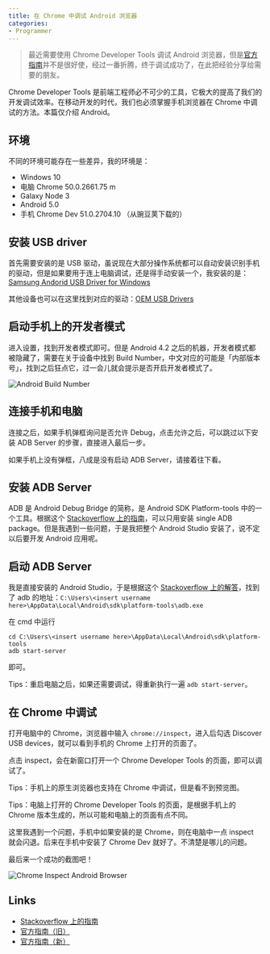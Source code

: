 ```yaml
---
title: 在 Chrome 中调试 Android 浏览器
categories:
- Programmer
---
```


> 最近需要使用 Chrome Developer Tools 调试 Android 浏览器，但是[官方指南][remote-debugging]并不是很好使，经过一番折腾，终于调试成功了，在此把经验分享给需要的朋友。

Chrome Developer Tools 是前端工程师必不可少的工具，它极大的提高了我们的开发调试效率。在移动开发的时代，我们也必须掌握手机浏览器在 Chrome 中调试的方法。本篇仅介绍 Android。

## 环境

不同的环境可能存在一些差异，我的环境是：

- Windows 10
- 电脑 Chrome 50.0.2661.75 m
- Galaxy Node 3
- Android 5.0
- 手机 Chrome Dev 51.0.2704.10 （从豌豆荚下载的）

## 安装 USB driver

首先需要安装的是 USB 驱动，虽说现在大部分操作系统都可以自动安装识别手机的驱动，但是如果要用于连上电脑调试，还是得手动安装一个，我安装的是：[Samsung Andorid USB Driver for Windows](http://developer.samsung.com/android/tools-sdks/Samsung-Andorid-USB-Driver-for-Windows)

其他设备也可以在这里找到对应的驱动：[OEM USB Drivers](https://developer.android.com/tools/extras/oem-usb.html)

## 启动手机上的开发者模式

进入设置，找到开发者模式即可。但是 Android 4.2 之后的机器，开发者模式都被隐藏了，需要在关于设备中找到 Build Number，中文对应的可能是「内部版本号」，找到之后狂点它，过一会儿就会提示是否开启开发者模式了。

![Android Build Number](http://7xthy2.com1.z0.glb.clouddn.com/blog/2016-04-28-android-build-number.png)

## 连接手机和电脑

连接之后，如果手机弹框询问是否允许 Debug，点击允许之后，可以跳过以下安装 ADB Server 的步骤，直接进入最后一步。

如果手机上没有弹框，八成是没有启动 ADB Server，请接着往下看。

## 安装 ADB Server

ADB 是 Android Debug Bridge 的简称，是 Android SDK Platform-tools 中的一个工具。根据这个 [Stackoverflow 上的指南][Stackoverflow]，可以只用安装 single ADB package。但是我遇到一些问题，于是我把整个 Android Studio 安装了，说不定以后要开发 Android 应用呢。

## 启动 ADB Server

我是直接安装的 Android Studio，于是根据这个 [Stackoverflow 上的解答](http://stackoverflow.com/questions/30812493/adb-exe-not-found-after-installing-android-studio)，找到了 adb 的地址：`C:\Users\<insert username here>\AppData\Local\Android\sdk\platform-tools\adb.exe`

在 cmd 中运行

```shell
cd C:\Users\<insert username here>\AppData\Local\Android\sdk\platform-tools
adb start-server
```

即可。

Tips：重启电脑之后，如果还需要调试，得重新执行一遍 `adb start-server`。

## 在 Chrome 中调试

打开电脑中的 Chrome，浏览器中输入 `chrome://inspect`，进入后勾选 Discover USB devices，就可以看到手机的 Chrome 上打开的页面了。

点击 inspect，会在新窗口打开一个 Chrome Developer Tools 的页面，即可以调试了。

Tips：手机上的原生浏览器也支持在 Chrome 中调试，但是看不到预览图。

Tips：电脑上打开的 Chrome Developer Tools 的页面，是根据手机上的 Chrome 版本生成的，所以可能和电脑上的页面有点不同。

这里我遇到一个问题，手机中如果安装的是 Chrome，则在电脑中一点 inspect 就会闪退。后来在手机中安装了 Chrome Dev 就好了。不清楚是哪儿的问题。

最后来一个成功的截图吧！

![Chrome Inspect Android Browser](http://7xthy2.com1.z0.glb.clouddn.com/blog/2016-04-28-chrome-inspect-android-browser.png)

## Links

- [Stackoverflow 上的指南][Stackoverflow]
- [官方指南（旧）](https://developer.chrome.com/devtools/docs/remote-debugging)
- [官方指南（新）][remote-debugging]

[Stackoverflow]: http://stackoverflow.com/questions/21925992/chrome-devtools-devices-does-not-detect-device-when-plugged-in
[remote-debugging]: https://developers.google.com/web/tools/chrome-devtools/debug/remote-debugging/remote-debugging
